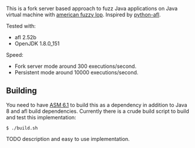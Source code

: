 This is a fork server based approach to fuzz Java applications on Java
virtual machine with
[american fuzzy lop](http://lcamtuf.coredump.cx/afl/). Inspired by
[python-afl](http://jwilk.net/software/python-afl).

Tested with:

* afl 2.52b
* OpenJDK 1.8.0_151

Speed:

* Fork server mode around 300 executions/second.
* Persistent mode around 10000 executions/second.

## Building

You need to have [ASM 6.1](http://asm.ow2.org/) to build this as a
dependency in addition to Java 8 and afl build dependencies. Currently
there is a crude build script to build and test this implementation:

```
$ ./build.sh
```


TODO description and easy to use implementation.
